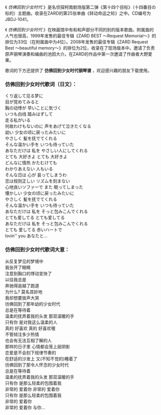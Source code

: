 

《 _仿佛回到少女时代_
》是名侦探柯南剧场版第二弹《第十四个目标》（十四番目の标的）主题曲。收录在ZARD的第25张单曲《转动命运之轮》之中。CD编号为JBDJ-1041。  
  
《 _仿佛回到少女时代_ 》在映画馆中有和和声部分不同的别的版本歌曲。附属曲的人气也很高，1999年发售的最佳专辑《ZARD BEST 〜Request
Memorial〜》的排位为33位（在附属曲中为4位）。2008年发售的最佳专辑《ZARD Request Best 〜beautiful
memory〜》的排位为2位，收录在了现场版本中。邀请了负责原声钢琴演奏和编曲的池田大介。在ZARD的作品中第一次邀请了作曲者大野愛果。  
  
歌词的下方还提供了 **仿佛回到少女时代钢琴谱** ，欢迎感兴趣的朋友下载使用。

### 仿佛回到少女时代歌词（日文）：

くり返して见る梦に  
目が覚めてみると  
胸の动悸が 早いことに気づく  
いつも白线 踏みはずして  
走る私がいる  
何故わけもないのに 声をあげて泣きたくなる  
幼い 少女の顷に戻ったみたいに  
やさしく 髪を抚でてくれる  
そんな温かい手を いつも待っていた  
あなただけは 私を やさしい人にしてくれる  
とても 大好きよ とても 大好きよ  
どんなに情热 かたむけても  
わかりあえない 人もいる  
そんな日は 心が 昙ってしまうわ  
恋は规则正しい リズムを刻まない  
心地良いソファーで また 眠ってしまった  
懐かしい 少女の顷に戻ったみたいに  
やさしく 髪を抚でてくれる  
そんな温かい手を いつも待っていた  
あなただけは 私を そっと包みこんでくれる  
とても爱してる とても爱してる  
あなただけは 私を そっと包みこんでくれる  
とても 爱してる 赤いハートで  
lovin'' you あなたと…

### 仿佛回到少女时代歌词大意：

从反复梦见的梦境中  
我张开了眼睛  
注意到胸口的悸动变快了  
以往我总是  
奔驰得逾越了跑道  
为什么? 莫名其妙地  
我却想要放声大哭  
彷佛回到了那年幼的少女时代  
总是在等待着  
温柔的抚弄着我的头发 那双温暖的手  
只有你 是对我这么温柔的人  
真的 好喜欢 真的 好喜欢喔  
不管倾注多少热情  
也会有无法互相了解的人  
那样的日子里 心情都会笼上层阴影  
恋爱是不会刻下规律节奏的  
在舒适的沙发上 又(不知不觉的)睡着了  
彷佛回到了那令人怀念的少女时代  
总是在等待着  
温柔的抚弄着我的头发 那双温暖的手  
只有你 是那么轻柔的包围着我  
非常的 爱着你 非常的 爱着你  
只有你 是那么轻柔的包围着我  
非常的 爱着你  
非常的 爱着你 与你...

